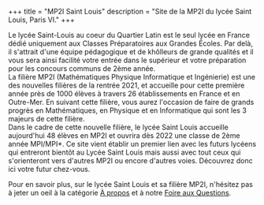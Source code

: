 +++
title = "MP2I Saint Louis"
description = "Site de la MP2I du lycée Saint Louis, Paris VI."
+++

Le lycée Saint-Louis au coeur du Quartier Latin est le seul lycée en France dédié uniquement aux Classes Préparatoires aux Grandes Écoles. Par delà, il s'attrait d'une équipe pédagogique et de khôlleurs de grande qualités et il vous sera ainsi facilité votre entrée dans le supérieur et votre préparation pour les concours communs de 2ème année.   
La filière MP2I (Mathématiques Physique Informatique et Ingénierie) est une des nouvelles filières de la rentrée 2021, et accueille pour cette première année près de 1000 élèves à travers 26 établissements en France et en Outre-Mer. En suivant cette filière, vous aurez l'occasion de faire de grands progrès en Mathématiques, en Physique et en Informatique qui sont les 3 majeurs de cette filière.  
Dans le cadre de cette nouvelle filière, le lycée Saint Louis accueille aujourd'hui 48 élèves en MP2I et ouvrira dès 2022 une classe de 2ème année MPI/MPI*. Ce site vient établir un premier lien avec les futurs lycéens qui entreront bientôt au Lycée Saint Louis mais aussi avec tout ceux qui s'orienteront vers d'autres MP2I ou encore d'autres voies. Découvrez donc ici votre futur chez-vous.

Pour en savoir plus, sur le lycée Saint Louis et sa filière MP2I, n'hésitez pas à jeter un oeil à la catégorie [À propos](@/a_propos/_index.md) et à notre [Foire aux Questions](@/faq/_index.md).